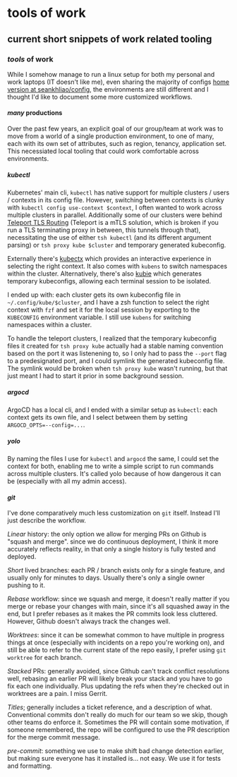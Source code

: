 # tools of work

## current short snippets of work related tooling

### _tools_ of work

While I somehow manage to run a linux setup for both my personal and work laptops (IT doesn't like me),
even sharing the majority of configs [home version at seankhliao/config](https://github.com/seankhliao/dotconfig),
the environments are still different and I thought I'd like to document some more customized workflows.

#### _many_ productions

Over the past few years, 
an explicit goal of our group/team at work was to move from a world of a single production environment,
to one of many,
each with its own set of attributes, such as region, tenancy, application set.
This necessiated local tooling that could work comfortable across environments.

##### _kubectl_

Kubernetes' main  cli, `kubectl` has native support for multiple clusters / users / contexts in its config file.
However, switching between contexts is clunky with `kubectl config use-context $context`,
I often wanted to work across multiple clusters in parallel.
Additionally some of our clusters were behind [Teleport TLS Routing](https://goteleport.com/docs/architecture/tls-routing/)
(Teleport is a mTLS solution, which is broken if you run a TLS terminating proxy in between, this tunnels through that),
necessitating the use of either `tsh kubectl` (and its different argument parsing) 
or `tsh proxy kube $cluster` and temporary generated kubeconfig.


Externally there's [kubectx](https://github.com/ahmetb/kubectx) which provides an interactive experience in selecting
the right context.
It also comes with `kubens` to switch namespaces within the cluster.
Alternatively, there's also [kubie](https://github.com/sbstp/kubie) which generates temporary kubeconfigs,
allowing each terminal session to be isolated.

I ended up with:
each cluster gets its own kubeconfig file in `~/.config/kube/$cluster`,
and I have a zsh function to select the right context with `fzf` and set it for the local session
by exporting to the `KUBECONFIG` environment variable.
I still use `kubens` for switching namespaces within a cluster.

To handle the teleport clusters,
I realized that the temporary kubeconfig files it created for `tsh proxy kube` actually had a stable naming convention
based on the port it was listenening to,
so I only had to pass the `--port` flag to a predesignated port,
and I could symlink the generated kubeconfig file.
The symlink would be broken when `tsh proxy kube` wasn't running,
but that just meant I had to start it prior in some background session.

##### _argocd_

ArgoCD has a local cli, and I ended with a similar setup as `kubectl`:
each context gets its own file, and I select between them by setting `ARGOCD_OPTS=--config=...`.

##### _yolo_

By naming the files I use for `kubectl` and `argocd` the same,
I could set the context for both,
enabling me to write a simple script to run commands across multiple clusters.
It's called yolo because of how dangerous it can be (especially with all my admin access).

#### _git_

I've done comparatively much less customization on `git` itself.
Instead I'll just describe the workflow.

_Linear_ history: 
the only option we allow for merging PRs on Github is "squash and merge".
since we do continuous deployment, 
I think it more accurately reflects reality,
in that only a single history is fully tested and deployed.

_Short_ lived branches: 
each PR / branch exists only for a single feature,
and usually only for minutes to days. 
Usually there's only a single owner pushing to it.

_Rebase_ workflow: 
since we squash and merge, 
it doesn't really matter if you merge or rebase your changes with main,
since it's all squashed away in the end,
but I prefer rebases as it makes the PR commits look less cluttered.
However, Github doesn't always track the changes well.

_Worktrees_:
since it can be somewhat common to have multiple in progress things at once
(especially with incidents on a repo you're working on),
and still be able to refer to the current state of the repo easily,
I prefer using `git worktree` for each branch.

_Stacked_ PRs:
generally avoided,
since Github can't track conflict resolutions well,
rebasing an earlier PR will likely break your stack and you have to go fix each one individually.
Plus updating the refs when they're checked out in worktrees are a pain.
I miss Gerrit.

_Titles_;
generally includes a ticket reference,
and a description of what.
Conventional commits don't really do much for our team so we skip, though other teams do enforce it.
Sometimes the PR will contain some motivation,
if someone remembered, the repo will be configured to use the PR description for the merge commit message.

_pre-commit_:
something we use to make shift bad change detection earlier,
but making sure everyone has it installed is... not easy.
We use it for tests and formatting.
